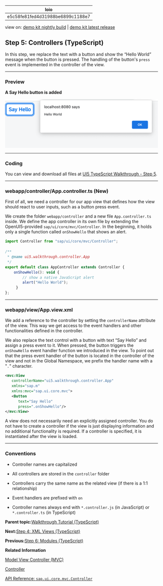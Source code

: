 <!-- loioe5c58fe81fed4d31988be6899c1188e7 -->

| loio |
| -----|
| e5c58fe81fed4d31988be6899c1188e7 |

<div id="loio">

view on: [demo kit nightly build](https://sdk.openui5.org/nightly/#/topic/e5c58fe81fed4d31988be6899c1188e7) | [demo kit latest release](https://sdk.openui5.org/topic/e5c58fe81fed4d31988be6899c1188e7)</div>

## Step 5: Controllers \(TypeScript\)

In this step, we replace the text with a button and show the “Hello World” message when the button is pressed. The handling of the button's `press` event is implemented in the controller of the view.

***

### Preview

  
  
**A Say Hello button is added**

![](images/loiocedfdf89b30643ddbfcab1fe50bfa892_LowRes.png "A Say Hello button is added")

***

<a name="loioe5c58fe81fed4d31988be6899c1188e7__section_yqd_crc_syb"/>

### Coding

You can view and download all files at [UI5 TypeScript Walkthrough - Step 5](https://github.com/sap-samples/ui5-typescript-walkthrough/steps/05/README.md).

***

<a name="loioe5c58fe81fed4d31988be6899c1188e7__section_cyr_snf_lzb"/>

### webapp/controller/App.controller.ts \(New\)

First of all, we need a controller for our app view that defines how the view should react to user inputs, such as a button press event.

We create the folder `webapp/controller` and a new file `App.controller.ts` inside. We define the app controller in its own file by extending the OpenUI5-provided `sap/ui/core/mvc/Controller`. In the beginning, it holds only a single function called `onShowHello` that shows an alert.

```js
import Controller from "sap/ui/core/mvc/Controller";

/**
 * @name ui5.walkthrough.controller.App
 */
export default class AppController extends Controller {
    onShowHello(): void {
        // show a native JavaScript alert
        alert("Hello World");
     }
};
```

***

<a name="loioe5c58fe81fed4d31988be6899c1188e7__section_zqd_crc_syb"/>

### webapp/view/App.view.xml

We add a reference to the controller by setting the `controllerName` attribute of the view. This way we get access to the event handlers and other functionalities defined in the controller.

We also replace the text control with a button with text “Say Hello” and assign a press event to it. When pressed, the button triggers the `onShowHello` event handler function we introduced in the view. To point out that the press event handler of the button is located in the controller of the view and not in the Global Namespace, we prefix the handler name with a "`.`" character.

```xml
<mvc:View
   controllerName="ui5.walkthrough.controller.App"
   xmlns="sap.m"
   xmlns:mvc="sap.ui.core.mvc">
   <Button
      text="Say Hello"
      press=".onShowHello"/>
</mvc:View>
```

A view does not necessarily need an explicitly assigned controller. You do not have to create a controller if the view is just displaying information and no additional functionality is required. If a controller is specified, it is instantiated after the view is loaded.

***

### Conventions

-   Controller names are capitalized

-   All controllers are stored in the `controller` folder
-   Controllers carry the same name as the related view \(if there is a 1:1 relationship\)

-   Event handlers are prefixed with `on`

-   Controller names always end with `*.controller.js` \(in JavaScript\) or `*.controller.ts` \(in TypeScript\)


**Parent topic:**[Walkthrough Tutorial \(TypeScript\)](Walkthrough_Tutorial_TypeScript_dad1905.md "In this tutorial we'll introduce you to all major development paradigms of OpenUI5. We'll demonstrate the use of TypeScript with OpenUI5 and highlight the specific characteristics of this approach.")

**Next:**[Step 4: XML Views \(TypeScript\)](Step_4_XML_Views_TypeScript_6c66ed8.md "Putting all our UI into the index.ts file will very soon result in a messy setup, and there is quite a bit of work ahead of us. So let’s do a first modularization by putting the sap/m/Text control into a dedicated view.")

**Previous:**[Step 6: Modules \(TypeScript\)](Step_6_Modules_TypeScript_3510034.md "In OpenUI5, resources are often referred to as modules. In this step, we replace the alert from the last exercise with a proper Message Toast from the sap.m library.")

**Related Information**  


[Model View Controller \(MVC\)](Model_View_Controller_MVC_91f2334.md "The Model View Controller (MVC) concept is used in OpenUI5 to separate the representation of information from the user interaction. This separation facilitates development and the changing of parts independently.")

[Controller](Controller_121b8e6.md "A controller contains methods that define how models and views interact.")

[API Reference: `sap.ui.core.mvc.Controller`](https://sdk.openui5.org/api/sap.ui.core.mvc.Controller)

